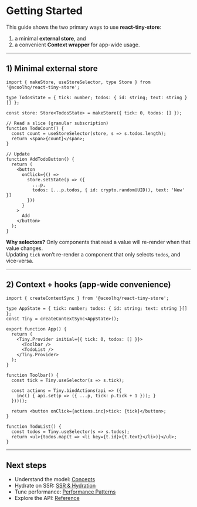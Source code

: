 # Getting Started

This guide shows the two primary ways to use **react-tiny-store**:
1) a minimal **external store**, and  
2) a convenient **Context wrapper** for app-wide usage.

---

## 1) Minimal external store

```tsx
import { makeStore, useStoreSelector, type Store } from '@acoolhq/react-tiny-store';

type TodosState = { tick: number; todos: { id: string; text: string }[] };

const store: Store<TodosState> = makeStore({ tick: 0, todos: [] });

// Read a slice (granular subscription)
function TodoCount() {
  const count = useStoreSelector(store, s => s.todos.length);
  return <span>{count}</span>;
}

// Update
function AddTodoButton() {
  return (
    <button
      onClick={() =>
        store.setState(p => ({
          ...p,
          todos: [...p.todos, { id: crypto.randomUUID(), text: 'New' }]
        }))
      }
    >
      Add
    </button>
  );
}
```

**Why selectors?** Only components that read a value will re-render when that value changes.  
Updating `tick` won’t re-render a component that only selects `todos`, and vice-versa.

---

## 2) Context + hooks (app-wide convenience)

```tsx
import { createContextSync } from '@acoolhq/react-tiny-store';

type AppState = { tick: number; todos: { id: string; text: string }[] };
const Tiny = createContextSync<AppState>();

export function App() {
  return (
    <Tiny.Provider initial={{ tick: 0, todos: [] }}>
      <Toolbar />
      <TodoList />
    </Tiny.Provider>
  );
}

function Toolbar() {
  const tick = Tiny.useSelector(s => s.tick);

  const actions = Tiny.bindActions(api => ({
    inc() { api.set(p => ({ ...p, tick: p.tick + 1 })); }
  }))();

  return <button onClick={actions.inc}>tick: {tick}</button>;
}

function TodoList() {
  const todos = Tiny.useSelector(s => s.todos);
  return <ul>{todos.map(t => <li key={t.id}>{t.text}</li>)}</ul>;
}
```

---

## Next steps
- Understand the model: [Concepts](./guides/concepts.md)  
- Hydrate on SSR: [SSR & Hydration](./guides/ssr-hydration.md)  
- Tune performance: [Performance Patterns](./guides/perf-patterns.md)  
- Explore the API: [Reference](./api/)

